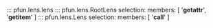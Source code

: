 ::: pfun.lens.lens
::: pfun.lens.RootLens
    selection:
        members: [
            '__getattr__',
            '__getitem__'
        ]
::: pfun.lens.Lens
    selection:
        members: [
            '__call__'
        ]
